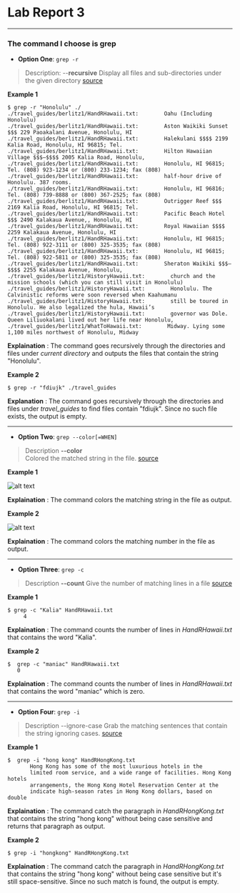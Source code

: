 # Lab Report 3
---
### The command I choose is 	**grep**  
- **Option One**:  `grep -r`  
> Description: --**recursive**
               Display all files and sub-directories under the given directory
              [source](https://linuxcommand.org/lc3_man_pages/grep1.html)   
              
             
              
 **Example 1**  

   
   
 
 ```
 $ grep -r "Honolulu" ./
./travel_guides/berlitz1/HandRHawaii.txt:        Oahu (Including Honolulu)
./travel_guides/berlitz1/HandRHawaii.txt:        Aston Waikiki Sunset $$$ 229 Paoakalani Avenue, Honolulu, HI
./travel_guides/berlitz1/HandRHawaii.txt:        Halekulani $$$$ 2199 Kalia Road, Honolulu, HI 96815; Tel.
./travel_guides/berlitz1/HandRHawaii.txt:        Hilton Hawaiian Village $$$–$$$$ 2005 Kalia Road, Honolulu,
./travel_guides/berlitz1/HandRHawaii.txt:        Honolulu, HI 96815; Tel. (808) 923-1234 or (800) 233-1234; fax (808)
./travel_guides/berlitz1/HandRHawaii.txt:        half-hour drive of Honolulu. 387 rooms.
./travel_guides/berlitz1/HandRHawaii.txt:        Honolulu, HI 96816; Tel. (808) 739-8888 or (800) 367-2525; fax (808)
./travel_guides/berlitz1/HandRHawaii.txt:        Outrigger Reef $$$ 2169 Kalia Road, Honolulu, HI 96815; Tel.
./travel_guides/berlitz1/HandRHawaii.txt:        Pacific Beach Hotel $$$ 2490 Kalakaua Avenue,, Honolulu, HI
./travel_guides/berlitz1/HandRHawaii.txt:        Royal Hawaiian $$$$ 2259 Kalakaua Avenue, Honolulu, HI
./travel_guides/berlitz1/HandRHawaii.txt:        Honolulu, HI 96815; Tel. (808) 922-3111 or (800) 325-3535; fax (808)
./travel_guides/berlitz1/HandRHawaii.txt:        Honolulu, HI 96815; Tel. (808) 922-5811 or (800) 325-3535; fax (808)
./travel_guides/berlitz1/HandRHawaii.txt:        Sheraton Waikiki $$$–$$$$ 2255 Kalakaua Avenue, Honolulu,
./travel_guides/berlitz1/HistoryHawaii.txt:        church and the mission schools (which you can still visit in Honolulu)
./travel_guides/berlitz1/HistoryHawaii.txt:        Honolulu. The Calvinistic reforms were soon reversed when Kaahumanu
./travel_guides/berlitz1/HistoryHawaii.txt:        still be toured in Honolulu. He also legalized the hula, Hawaii’s
./travel_guides/berlitz1/HistoryHawaii.txt:        governor was Dole. Queen Liliuokalani lived out her life near Honolulu,
./travel_guides/berlitz1/WhatToHawaii.txt:        Midway. Lying some 1,100 miles northwest of Honolulu, Midway
 ```
**Explaination** : The command goes recursively through the directories and files under *current directory* and outputs the files that contain the string "Honolulu".

 **Example 2**
  ```
  $ grep -r "fdiujk" ./travel_guides
   ```
  **Explanation** : The command goes recursively through the directories and files under *travel_guides* to find files contain "fdiujk". Since no such file exists, the output is empty. 
 
 
 ---
 
 - **Option Two**:  `grep --color[=WHEN]`   
 
> Description  **--color**                  
              Colored the matched string in the file.
              [source](https://linuxcommand.org/lc3_man_pages/grep1.html) 
             
              
                
                
 **Example 1**  

![alt text](https://i.ibb.co/tZB1b83/Screenshot-2023-02-12-182711.jpg)

**Explaination** : The command colors the matching string in  the file as output.
 
 
 **Example 2**
  
  ![alt text](https://i.ibb.co/1RMMT6N/Screenshot-2023-02-12-183955.jpg)

  **Explaination** : The command colors the matching number in  the file as output.
 
 --- 
 - **Option Three**:  `grep -c` 
 
> Description   **--count**
               Give the number of matching lines in a file
              [source](https://linuxcommand.org/lc3_man_pages/grep1.html)   
          
              
 **Example 1**  
 ```  
 $ grep -c "Kalia" HandRHawaii.txt
      4     
```
**Explaination** : The command counts the number of lines in *HandRHawaii.txt* that contains the word "Kalia".
 
 **Example 2**
 ```
 $  grep -c "maniac" HandRHawaii.txt
    0 
```
**Explaination** : The command counts the number of lines in *HandRHawaii.txt* that contains the word "maniac" which is zero.

--- 
  - **Option Four**:  `grep -i`     
  > Description --ignore-case
              Grab the matching sentences that contain the string ignoring cases.
                 [source](https://linuxcommand.org/lc3_man_pages/grep1.html)  
                
                              
  **Example 1**   
 ```
 $  grep -i "hong kong" HandRHongKong.txt
        Hong Kong has some of the most luxurious hotels in the
        limited room service, and a wide range of facilities. Hong Kong hotels
        arrangements, the Hong Kong Hotel Reservation Center at the
        indicate high-season rates in Hong Kong dollars, based on double
 ```
        
**Explaination** : The command catch the paragraph in *HandRHongKong.txt* that contains the string "hong kong" without being case sensitive and returns 
that paragraph as output.


 
 **Example 2**      
 ```   
 $ grep -i "hongkong" HandRHongKong.txt
 ```
 **Explaination** : The command catch the paragraph in *HandRHongKong.txt* that contains the string "hong kong" without being case sensitive but it's still space-sensitive. Since no such match is found, the output is empty. 
